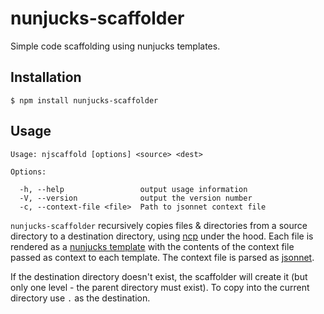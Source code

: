 # nunjucks-scaffolder

Simple code scaffolding using nunjucks templates.

## Installation

    $ npm install nunjucks-scaffolder

## Usage

    Usage: njscaffold [options] <source> <dest>

    Options:

      -h, --help                 output usage information
      -V, --version              output the version number
      -c, --context-file <file>  Path to jsonnet context file

`nunjucks-scaffolder` recursively copies files & directories from a source
directory to a destination directory, using [ncp](https://github.com/AvianFlu/ncp)
under the hood. Each file is rendered as a [nunjucks template](https://mozilla.github.io/nunjucks/templating.html) with the contents of the context file passed as context
to each template. The context file is parsed as [jsonnet](http://jsonnet.org).

If the destination directory doesn't exist, the scaffolder will create it (but only
one level - the parent directory must exist). To copy into the current directory use
`.` as the destination.


